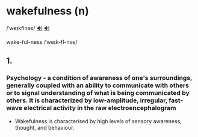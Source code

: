 # wakefulness (n)

/ˈweɪkflnəs/ [🔊](https://www.oxfordlearnersdictionaries.com/media/english/uk_pron/w/wak/wakef/wakefulness__gb_1.mp3) [🔊](https://www.oxfordlearnersdictionaries.com/media/english/us_pron/w/wak/wakef/wakefulness__us_1.mp3)

wake-ful-ness /ˈweɪk-fl-nəs/

## 1.

### Psychology - a condition of awareness of one's surroundings, generally coupled with an ability to communicate with others or to signal understanding of what is being communicated by others. It is characterized by low-amplitude, irregular, fast-wave electrical activity in the raw electroencephalogram

- Wakefulness is characterised by high levels of sensory awareness, thought, and behaviour.